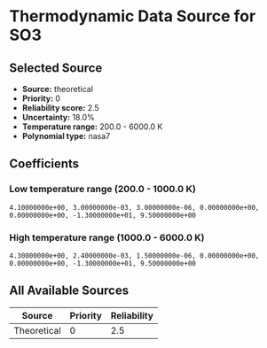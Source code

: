# Thermodynamic Data Source for SO3

## Selected Source
- **Source:** theoretical
- **Priority:** 0
- **Reliability score:** 2.5
- **Uncertainty:** 18.0%
- **Temperature range:** 200.0 - 6000.0 K
- **Polynomial type:** nasa7

## Coefficients
### Low temperature range (200.0 - 1000.0 K)
```
4.10000000e+00, 3.00000000e-03, 3.00000000e-06, 0.00000000e+00, 0.00000000e+00, -1.30000000e+01, 9.50000000e+00
```

### High temperature range (1000.0 - 6000.0 K)
```
4.30000000e+00, 2.40000000e-03, 1.50000000e-06, 0.00000000e+00, 0.00000000e+00, -1.30000000e+01, 9.50000000e+00
```

## All Available Sources
| Source | Priority | Reliability |
|--------|----------|-------------|
| Theoretical | 0 | 2.5 |
